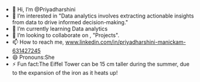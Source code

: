 - 👋 Hi, I’m @Priyadharshini
- 👀 I’m interested in "Data analytics involves extracting actionable insights from data to drive informed decision-making."
- 🌱 I’m currently learning Data analytics 
- 💞️ I’m looking to collaborate on , "Projects".
- 📫 How to reach me, www.linkedin.com/in/priyadharshini-manickam-631427245
- 😄 Pronouns:She
- ⚡ Fun fact:The Eiffel Tower can be 15 cm taller during the summer, due to the expansion of the iron as it heats up!
<!---
Priyadharshini manickam is a ✨ special ✨ repository because its `README.md` (this file) appears on your GitHub profile.
You can click the Preview link to take a look at your changes.
--->
